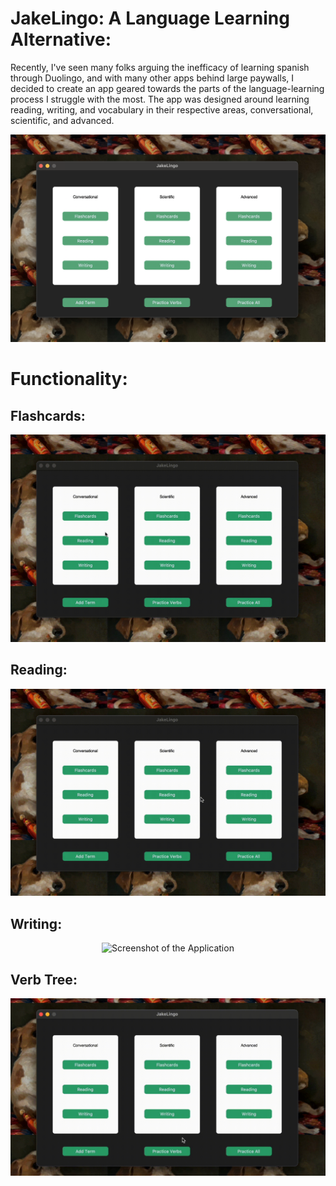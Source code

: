 # JakeLingo: A Language Learning Alternative:
Recently, I've seen many folks arguing the inefficacy of learning spanish through Duolingo, and with many other apps behind large paywalls, I decided to create an app geared towards the parts of the language-learning process I struggle with the most. The app was designed around learning reading, writing, and vocabulary in their respective areas, conversational, scientific, and advanced.
<p align="center">
  <img src="files/images/app_layout.png" alt="Screenshot of the Application" width="550"/>
</p>

# Functionality:
## Flashcards: 
<p align="center">
  <img src="files/gifs/flashcards.gif" alt="Screenshot of the Application" width="550"/>
</p>

## Reading: 
<p align="center">
  <img src="files/gifs/reading.gif" alt="Screenshot of the Application" width="550"/>
</p>

## Writing:
<p align="center">
  <img src="files/gifs/writing.gif" alt="Screenshot of the Application" width="550"/>
</p>

## Verb Tree:
<p align="center">
  <img src="files/gifs/verb-tree.gif" alt="Screenshot of the Application" width="550"/>
</p>